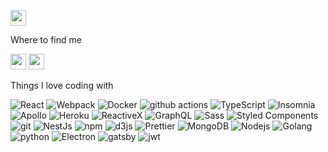 <!-- <img src="https://i.imgur.com/RK1kR8g.png" alt="Mokkapps GitHub README header image"> -->
<p><a href="https://twitter.com/MahmoudSElGamm3"><img src="https://img.shields.io/badge/twitter-%231DA1F2.svg?&style=flat-square&logo=twitter&logoColor=white" height=25></a>
<!-- <a href="https://www.linkedin.com/in/mokkapps"><img src="https://img.shields.io/badge/linkedin-%230077B5.svg?&style=flat-square&logo=linkedin&logoColor=white" height=25></a> -->
<!--  <a href="https://www.instagram.com/mokkapps/"><img src="https://img.shields.io/badge/instagram-%23E4405F.svg?&style=flat-square&logo=instagram&logoColor=white" height=25></a> -->
      <p>Where to find me </p>
<a href="https://medium.com/@mahmoudselgammal"><img src="https://img.shields.io/badge/medium-%2312100E.svg?&style=flat-square&logo=medium&logoColor=white" height=25></a>
<a href="https://dev.to/mahmoudelgammal"><img src="https://img.shields.io/badge/DEV.TO-%230A0A0A.svg?&style=flat-square&logo=dev-dot-to&logoColor=white" height=25></a>
</p>
<!-- <p><a href="https://www.mokkapps.de">➡️ Check out my website</a></p> -->
<!--   <a href="https://www.buymeacoffee.com/mokkapps" target="_blank" rel="noreferrer nofollow">
      <img src="https://cdn.buymeacoffee.com/buttons/default-red.png" alt="Buy Me A Coffee" height="40" width="170" >
    </a> -->
<!-- <h2>Latest Blog Posts</h2> -->
<!--   <ul>
    <li><a href=https://www.mokkapps.de/blog/my-top-vue-js-interview-questions/>My Top Vue.js Interview Questions</a></li><li><a href=https://www.mokkapps.de/blog/why-i-picked-vue-js-as-my-freelancer-niche/>Why I Picked Vue.js as My Freelancer Niche</a></li><li><a href=https://www.mokkapps.de/blog/track-twitter-follower-growth-over-time-using-an-serverless-node-js-api-on-aws-amplify/>Track Twitter Follower Growth Over Time Using A Serverless Node.js API on AWS Amplify</a></li><li><a href=https://www.mokkapps.de/blog/use-git-bisect-to-find-the-commit-that-introduced-a-bug/>Use Git Bisect to Find the Commit That Introduced a Bug</a></li><li><a href=https://www.mokkapps.de/blog/my-top-react-interview-questions/>My Top React Interview Questions</a></li>
  </ul> -->
<!-- <p><a href="https://www.mokkapps.de/blog">➡️ More blog posts</a></p>
<h2>Latest Tweets</h2>
<p><a href="https://twitter.com/mokkapps"><img src="https://github-readme-twitter.gazf.vercel.app/api?id=mokkapps&amp;layout=wide" alt="github-readme-twitter"></a></p>
<h2>GitHub Stats</h2>
<p><img src="https://github-readme-stats.vercel.app/api?username=mokkapps&amp;show_icons=true" alt="GitHub Stats"></p> -->

Things I love coding with
<p>
  <img alt="React" src="https://img.shields.io/badge/-React-45b8d8?style=flat-square&logo=react&logoColor=white" />
  <img alt="Webpack" src="https://img.shields.io/badge/-Webpack-8DD6F9?style=flat-square&logo=webpack&logoColor=white" /> 
  <img alt="Docker" src="https://img.shields.io/badge/-Docker-46a2f1?style=flat-square&logo=docker&logoColor=white" />
  <img alt="github actions" src="https://img.shields.io/badge/-Github_Actions-2088FF?style=flat-square&logo=github-actions&logoColor=white" />
  <img alt="TypeScript" src="https://img.shields.io/badge/-TypeScript-007ACC?style=flat-square&logo=typescript&logoColor=white" />
  <img alt="Insomnia" src="https://img.shields.io/badge/-Insomnia-5849BE?style=flat-square&logo=insomnia&logoColor=white" />
  <img alt="Apollo" src="https://img.shields.io/badge/-Apollo%20GraphQL-311C87?style=flat-square&logo=apollo-graphql&logoColor=white" />
  <img alt="Heroku" src="https://img.shields.io/badge/-Heroku-430098?style=flat-squaree&logo=heroku&logoColor=white" />
  <img alt="ReactiveX" src="https://img.shields.io/badge/-RxJs-B7178C?style=flat-square&logo=reactivex&logoColor=white" />
  <img alt="GraphQL" src="https://img.shields.io/badge/-GraphQL-E10098?style=flat-square&logo=graphql&logoColor=white" />
  <img alt="Sass" src="https://img.shields.io/badge/-Sass-CC6699?style=flat-square&logo=sass&logoColor=white" />
  <img alt="Styled Components" src="https://img.shields.io/badge/-Styled_Components-db7092?style=flat-square&logo=styled-components&logoColor=white" />
  <img alt="git" src="https://img.shields.io/badge/-Git-F05032?style=flat-square&logo=git&logoColor=white" />
  <img alt="NestJs" src="https://img.shields.io/badge/-NestJs-ea2845?style=flat-square&logo=nestjs&logoColor=white" />
  <img alt="npm" src="https://img.shields.io/badge/-NPM-CB3837?style=flat-square&logo=npm&logoColor=white" />
  <img alt="d3js" src="https://img.shields.io/badge/-D3.js-F9A03C?style=flat-squaree&logo=d3.js&logoColor=white" />
  <img alt="Prettier" src="https://img.shields.io/badge/-Prettier-F7B93E?style=flat-square&logo=prettier&logoColor=white" />
  <img alt="MongoDB" src="https://img.shields.io/badge/-MongoDB-13aa52?style=flat-square&logo=mongodb&logoColor=white" />
  <img alt="Nodejs" src="https://img.shields.io/badge/node.js-6DA55F?style=flat-square&logo=node.js&logoColor=white" />
  <img alt="Golang" src="https://img.shields.io/badge/go-%2300ADD8.svg?style=flat-square&logo=go&logoColor=white" />
  <img alt="python" src="https://img.shields.io/badge/python-3670A0?style=flat-square&logo=python&logoColor=ffdd54" />
  <img alt="Electron" src="https://img.shields.io/badge/Electron-191970?style=flat-square&logo=Electron&logoColor=white"/>
  <img alt="gatsby" src="https://img.shields.io/badge/Gatsby-%23663399.svg?style=flat-square&logo=gatsby&logoColor=white" />
  <img alt="jwt" src="https://img.shields.io/badge/JWT-black?style=flat-square&logo=JSON%20web%20tokens" />
  <img alt="" src="https://img.shields.io/badge/nestjs-%23E0234E.svg?style=flat-square&logo=nestjs&logoColor=white" />
  <img alt="" src="https://img.shields.io/badge/Next-black?style=flat-square&logo=next.js&logoColor=white" />
  <img alt="" src="https://img.shields.io/badge/threejs-black?style=flat-square&logo=three.js&logoColor=white" />
  <img alt="" src="https://img.shields.io/badge/yarn-%232C8EBB.svg?style=flat-square&logo=yarn&logoColor=white" />
  <img alt="" src="https://img.shields.io/badge/git-%23F05033.svg?style=flat-square&logo=git&logoColor=white" />
  <img alt="" src="https://img.shields.io/badge/AWS-%23FF9900.svg?style=flat-square&logo=amazon-aws&logoColor=white" />
  <img alt="" src="https://img.shields.io/badge/datadog-%23632CA6.svg?style=flat-square&logo=datadog&logoColor=white" />
  <img  alt="" src="https://img.shields.io/badge/netlify-%23000000.svg?style=flat-square&logo=netlify&logoColor=#00C7B7" />
  <img  alt="" src="https://img.shields.io/badge/nginx-%23009639.svg?style=flat-square&logo=nginx&logoColor=white" />
  <img  alt="" src="https://img.shields.io/badge/postgres-%23316192.svg?style=flat-square&logo=postgresql&logoColor=white" />
  <img  alt="" src="https://img.shields.io/badge/redis-%23DD0031.svg?style=flat-square&logo=redis&logoColor=white" />
  <img  alt="" src="https://img.shields.io/badge/-jest-%23C21325?style=flat-square&logo=jest&logoColor=white" />
  <img  alt="" src="https://img.shields.io/badge/-cypress-%23E5E5E5?style=flat-square&logo=cypress&logoColor=058a5e" />
  <img  alt="" src="https://img.shields.io/badge/Linux-FCC624?style=flat-square&logo=linux&logoColor=black" />
  <img alt="" src="https://img.shields.io/badge/docker-%230db7ed.svg?style=flat-square&logo=docker&logoColor=white" />
  <img alt="" src="https://img.shields.io/badge/codecov-%23ff0077.svg?style=flat-square&logo=codecov&logoColor=white" />      
</p>
